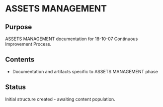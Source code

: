# ASSETS MANAGEMENT

## Purpose
ASSETS MANAGEMENT documentation for 18-10-07 Continuous Improvement Process.

## Contents
- Documentation and artifacts specific to ASSETS MANAGEMENT phase

## Status
Initial structure created - awaiting content population.
